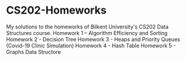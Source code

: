 # CS202-Homeworks

My solutions to the homeworks of Bilkent University's CS202 Data Structures course.
Homework 1 – Algorithm Efficiency and Sorting
Homework 2 - Decision Tree
Homework 3 - Heaps and Priority Queues (Covid-19 Clinic Simulation)
Homework 4 - Hash Table
Homework 5 - Graphs Data Structore
